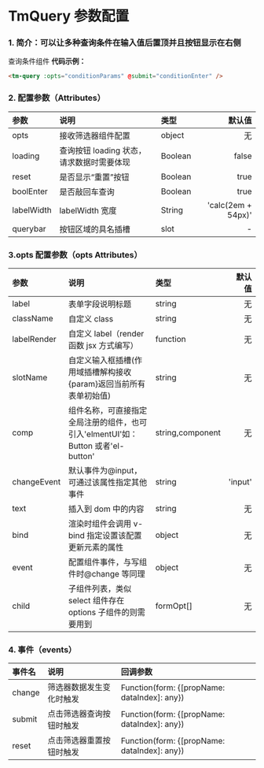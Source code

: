 # TmQuery 参数配置

### 1. 简介：可以让多种查询条件在输入值后置顶并且按钮显示在右侧

查询条件组件
**代码示例：**

```html
<tm-query :opts="conditionParams" @submit="conditionEnter" />
```

### 2. 配置参数（Attributes）

| 参数         | 说明                        | 类型      |     默认值 |
| :--------- | :------------------------ | :------ | ------: |
| opts       | 接收筛选器组件配置                 | object  |       无 |
| loading    | 查询按钮 loading 状态，请求数据时需要体现 | Boolean |   false |
| reset      | 是否显示“重置”按钮                | Boolean |    true |
| boolEnter  | 是否敲回车查询                   | Boolean |    true |
| labelWidth | labelWidth 宽度             | String  | 'calc(2em + 54px)' |
| querybar   | 按钮区域的具名插槽                 | slot    |       - |

### 3.opts 配置参数（opts Attributes）

| 参数          | 说明                                       | 类型               |     默认值 |
| :---------- | :--------------------------------------- | :--------------- | ------: |
| label       | 表单字段说明标题                                 | string           |       无 |
| className   | 自定义 class                                | string           |       无 |
| labelRender | 自定义 label（render 函数 jsx 方式编写）            | function         |       无 |
| slotName    | 自定义输入框插槽(作用域插槽解构接收{param}返回当前所有表单初始值)    | string           |       无 |
| comp        | 组件名称，可直接指定全局注册的组件，也可引入'elmentUI'如：Button 或者'el-button' | string,component |       无 |
| changeEvent | 默认事件为@input，可通过该属性指定其他事件                 | string           | 'input' |
| text        | 插入到 dom 中的内容                             | string           |       无 |
| bind        | 渲染时组件会调用 v-bind 指定设置该配置更新元素的属性           | object           |       无 |
| event       | 配置组件事件，与写组件时@change 等同理                  | object           |       无 |
| child       | 子组件列表，类似 select 组件存在 options 子组件的则需要用到   | formOpt[]        |       无 |

### 4. 事件（events）

| 事件名    | 说明           | 回调参数                                     |
| :----- | :----------- | :--------------------------------------- |
| change | 筛选器数据发生变化时触发 | Function(form: {[propName: dataIndex]: any}) |
| submit | 点击筛选器查询按钮时触发 | Function(form: {[propName: dataIndex]: any}) |
| reset  | 点击筛选器重置按钮时触发 | Function(form: {[propName: dataIndex]: any}) |
